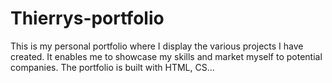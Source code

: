 # Thierrys-portfolio
This is my personal portfolio where I display the various projects I have created. It enables me to showcase my skills and market myself to potential companies. The portfolio is built with HTML, CS…

